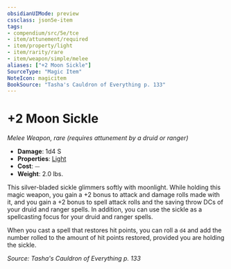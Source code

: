 ```yaml
---
obsidianUIMode: preview
cssclass: json5e-item
tags:
- compendium/src/5e/tce
- item/attunement/required
- item/property/light
- item/rarity/rare
- item/weapon/simple/melee
aliases: ["+2 Moon Sickle"]
SourceType: "Magic Item"
NoteIcon: magicitem
BookSource: "Tasha's Cauldron of Everything p. 133"
---
```

# +2 Moon Sickle
*Melee Weapon, rare (requires attunement by a druid or ranger)*  

- **Damage**: 1d4 S
- **Properties**: [Light](/2-Mechanics/CLI/rules/item-properties.md#Light)
- **Cost**: ⏤
- **Weight**: 2.0 lbs.

This silver-bladed sickle glimmers softly with moonlight. While holding this magic weapon, you gain a +2 bonus to attack and damage rolls made with it, and you gain a +2 bonus to spell attack rolls and the saving throw DCs of your druid and ranger spells. In addition, you can use the sickle as a spellcasting focus for your druid and ranger spells.

When you cast a spell that restores hit points, you can roll a `d4` and add the number rolled to the amount of hit points restored, provided you are holding the sickle.

*Source: Tasha's Cauldron of Everything p. 133*